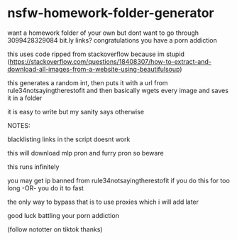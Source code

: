 # nsfw-homework-folder-generator
want a homework folder of your own but dont want to go through 3099428329084 bit.ly links? congratulations you have a porn addiction

this uses code ripped from stackoverflow because im stupid (https://stackoverflow.com/questions/18408307/how-to-extract-and-download-all-images-from-a-website-using-beautifulsoup)

this generates a random int, then puts it with a url from rule34notsayingtherestofit and then basically wgets every image and saves it in a folder

it is easy to write but my sanity says otherwise

NOTES:

blacklisting links in the script doesnt work

this will download mlp pron and furry pron so beware

this runs infinitely

you may get ip banned from rule34notsayingtherestofit if you do this for too long
-OR-
you do it to fast

the only way to bypass that is to use proxies which i will add later

good luck battling your porn addiction

(follow nototter on tiktok thanks)
